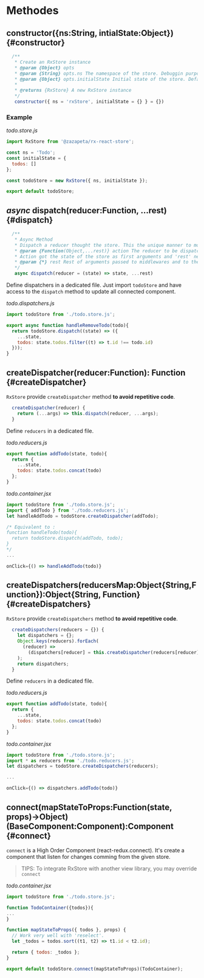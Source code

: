 # Methodes

## constructor\({ns:String, intialState:Object}\) {#constructor}

```javascript
  /**
   * Create an RxStore instance
   * @param {Object} opts
   * @param {String} opts.ns The namespace of the store. Debuggin purpose. Default: 'rxStore'
   * @param {Object} opts.initialState Initial state of the store. Default: {}
   * 
   * @returns {RxStore} A new RxStore instance
   */
   constructor({ ns = 'rxStore', initialState = {} } = {})
```

### Example

_todo.store.js_

```javascript
import RxStore from '@zazapeta/rx-react-store';

const ns = 'Todo';
const initialState = {
  todos: []
};

const todoStore = new RxStore({ ns, initialState });

export default todoStore;
```

## _async_ dispatch\(reducer:Function, ...rest\) {#dispatch}

```javascript
  /**
   * Async Method
   * Dispatch a reducer thought the store. This the unique manner to modify the store.
   * @param {Function(Object,...rest)} action The reducer to be dispatched, that will modify the store.
   * Action got the state of the store as first arguments and 'rest' next.
   * @param {*} rest Rest of arguments passed to middlewares and to the action.
   */
   async dispatch(reducer = (state) => state, ...rest)
```

Define dispatchers in a dedicated file. Just import `todoStore` and have access to the `dispatch` method to update all connected component.

_todo.dispatchers.js_

```javascript
import todoStore from './todo.store.js';

export async function handleRemoveTodo(todo){
  return todoStore.dispatch((state) => ({
    ...state, 
    todos: state.todos.filter((t) => t.id !== todo.id)
  }));
}
```

## createDispatcher\(reducer:Function\): Function {#createDispatcher}

`RxStore` provide `createDispatcher` method **to avoid repetitive code**.

```javascript
  createDispatcher(reducer) {
    return (...args) => this.dispatch(reducer, ...args);
  }
```

Define `reducers` in a dedicated file.

_todo.reducers.js_

```javascript
export function addTodo(state, todo){
  return {
    ...state,
    todos: state.todos.concat(todo)
  };
}
```

_todo.container.jsx_

```javascript
import todoStore from './todo.store.js';
import { addTodo } from './todo.reducers.js';
let handleAddTodo = todoStore.createDispatcher(addTodo);

/* Equivalent to :
function handleTodo(todo){
  return todoStore.dispatch(addTodo, todo);
}
*/
...

onClick={() => handleAddTodo(todo)}
```

## createDispatchers\(reducersMap:Object{String,Function}\):Object{String, Function} {#createDispatchers}

`RxStore` provide `createDispatchers` method **to avoid repetitive code**.

```javascript
  createDispatchers(reducers = {}) {
    let dispatchers = {};
    Object.keys(reducers).forEach(
      (reducer) =>
        (dispatchers[reducer] = this.createDispatcher(reducers[reducer])),
    );
    return dispatchers;
  }
```

Define `reducers` in a dedicated file.

_todo.reducers.js_

```javascript
export function addTodo(state, todo){
  return {
    ...state,
    todos: state.todos.concat(todo)
  };
}
```

_todo.container.jsx_

```javascript
import todoStore from './todo.store.js';
import * as reducers from './todo.reducers.js';
let dispatchers = todoStore.createDispatchers(reducers);

...

onClick={() => dispatchers.addTodo(todo)}
```

## connect\(mapStateToProps:Function\(state, props\)-&gt;Object\)\(BaseComponent:Component\):Component {#connect}

`connect` is a High Order Component \(react-redux.connect\). It's create a component that listen for changes comming from the given store.

> TIPS: To integrate RxStore with another view library, you may override `connect`

_todo.container.jsx_

```javascript
import todoStore from './todo.store.js';

function TodoContainer({todos}){
...
}

function mapStateToProps({ todos }, props) {
  // Work very well with 'reselect'.
  let _todos = todos.sort((t1, t2) => t1.id < t2.id);

  return { todos: _todos };
}

export default todoStore.connect(mapStateToProps)(TodoContainer);
```

